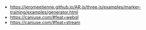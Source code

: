 - https://jeromeetienne.github.io/AR.js/three.js/examples/marker-training/examples/generator.html
- https://caniuse.com/#feat=webgl
- https://caniuse.com/#feat=stream